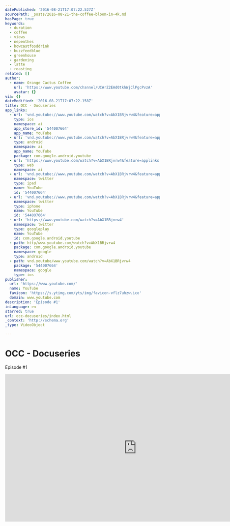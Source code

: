 ```yaml
---
datePublished: '2016-08-21T17:07:22.527Z'
sourcePath: _posts/2016-08-21-the-coffee-bloom-in-4k.md
hasPage: true
keywords:
  - duration
  - coffee
  - views
  - nepenthes
  - howcastfooddrink
  - buzzfeedblue
  - greenhouse
  - gardening
  - latte
  - roasting
related: []
author:
  - name: Orange Cactus Coffee
    url: 'https://www.youtube.com/channel/UCArZ2EAd0tkhWjClPgcPvzA'
    avatar: {}
via: {}
dateModified: '2016-08-21T17:07:22.158Z'
title: OCC - Docuseries
app_links:
  - url: 'vnd.youtube://www.youtube.com/watch?v=AbX1BRjvrw4&feature=applinks'
    type: ios
    namespace: ai
    app_store_id: '544007664'
    app_name: YouTube
  - url: 'vnd.youtube://www.youtube.com/watch?v=AbX1BRjvrw4&feature=applinks'
    type: android
    namespace: ai
    app_name: YouTube
    package: com.google.android.youtube
  - url: 'https://www.youtube.com/watch?v=AbX1BRjvrw4&feature=applinks'
    type: web
    namespace: ai
  - url: 'vnd.youtube://www.youtube.com/watch?v=AbX1BRjvrw4&feature=applinks'
    namespace: twitter
    type: ipad
    name: YouTube
    id: '544007664'
  - url: 'vnd.youtube://www.youtube.com/watch?v=AbX1BRjvrw4&feature=applinks'
    namespace: twitter
    type: iphone
    name: YouTube
    id: '544007664'
  - url: 'https://www.youtube.com/watch?v=AbX1BRjvrw4'
    namespace: twitter
    type: googleplay
    name: YouTube
    id: com.google.android.youtube
  - path: http/www.youtube.com/watch?v=AbX1BRjvrw4
    package: com.google.android.youtube
    namespace: google
    type: android
  - path: vnd.youtube/www.youtube.com/watch?v=AbX1BRjvrw4
    package: '544007664'
    namespace: google
    type: ios
publisher:
  url: 'https://www.youtube.com/'
  name: YouTube
  favicon: 'https://s.ytimg.com/yts/img/favicon-vflz7uhzw.ico'
  domain: www.youtube.com
description: 'Episode #1'
inLanguage: en
starred: true
url: occ-docuseries/index.html
_context: 'http://schema.org'
_type: VideoObject

---
```

# OCC - Docuseries

Episode \#1

<iframe src="https://cdn.embedly.com/widgets/media.html?src=https%3A%2F%2Fwww.youtube.com%2Fembed%2FAbX1BRjvrw4%3Ffeature%3Doembed&amp;url=http%3A%2F%2Fwww.youtube.com%2Fwatch%3Fv%3DAbX1BRjvrw4&amp;image=https%3A%2F%2Fi.ytimg.com%2Fvi%2FAbX1BRjvrw4%2Fhqdefault.jpg&amp;key=b7d04c9b404c499eba89ee7072e1c4f7&amp;type=text%2Fhtml&amp;schema=youtube" width="854" height="480" scrolling="no" frameborder="0" allowfullscreen="" style=""></iframe>